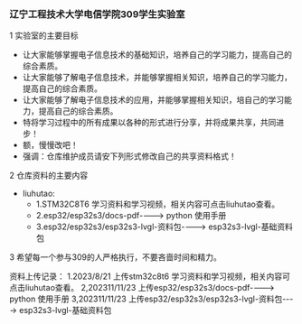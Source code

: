 ### 辽宁工程技术大学电信学院309学生实验室
1 实验室的主要目标
- 让大家能够掌握电子信息技术的基础知识，培养自己的学习能力，提高自己的综合素质。
- 让大家能够了解电子信息技术，并能够掌握相关知识，培养自己的学习能力，提高自己的综合素质。
- 让大家能够了解电子信息技术的应用，并能够掌握相关知识，培自己的学习能力，提高自己的综合素质。
- 特将学习过程中的所有成果以各种的形式进行分享，并将成果共享，共同进步！
- 额，慢慢改吧！
- 强调：仓库维护成员请安下列形式修改自己的共享资料格式！

2 仓库资料的主要内容
- liuhutao:
     - 1.STM32C8T6 学习资料和学习视频，相关内容可点击liuhutao查看。
     - 2.esp32/esp32s3/docs-pdf----> python 使用手册
     - 3.esp32/esp32s3/esp32s3-lvgl-资料包----> esp32s3-lvgl-基础资料包
        
    
3 希望每一个参与309的人严格执行，不要吝啬时间和精力。

资料上传记录：
1.2023/8/21 上传stm32c8t6 学习资料和学习视频，相关内容可点击liuhutao查看。
2,202311/11/23 上传esp32/esp32s3/docs-pdf----> python 使用手册
3,202311/11/23 上传esp32/esp32s3/esp32s3-lvgl-资料包----> esp32s3-lvgl-基础资料包
